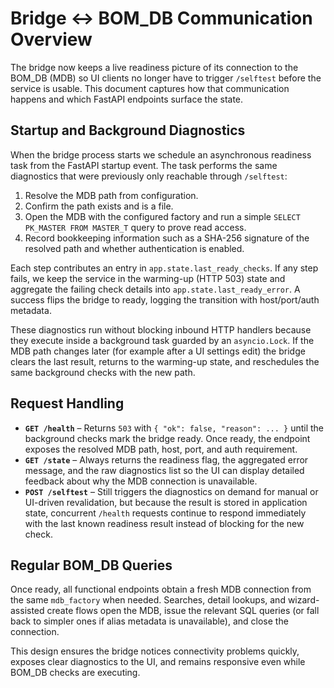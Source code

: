 # Bridge ↔️ BOM_DB Communication Overview

The bridge now keeps a live readiness picture of its connection to the BOM_DB
(MDB) so UI clients no longer have to trigger `/selftest` before the service
is usable. This document captures how that communication happens and which
FastAPI endpoints surface the state.

## Startup and Background Diagnostics

When the bridge process starts we schedule an asynchronous readiness task from
the FastAPI startup event. The task performs the same diagnostics that were
previously only reachable through `/selftest`:

1. Resolve the MDB path from configuration.
2. Confirm the path exists and is a file.
3. Open the MDB with the configured factory and run a simple
   `SELECT PK_MASTER FROM MASTER_T` query to prove read access.
4. Record bookkeeping information such as a SHA-256 signature of the resolved
   path and whether authentication is enabled.

Each step contributes an entry in `app.state.last_ready_checks`. If any step
fails, we keep the service in the warming-up (HTTP 503) state and aggregate the
failing check details into `app.state.last_ready_error`. A success flips the
bridge to ready, logging the transition with host/port/auth metadata.

These diagnostics run without blocking inbound HTTP handlers because they
execute inside a background task guarded by an `asyncio.Lock`. If the MDB path
changes later (for example after a UI settings edit) the bridge clears the last
result, returns to the warming-up state, and reschedules the same background
checks with the new path.

## Request Handling

* **`GET /health`** – Returns `503` with `{ "ok": false, "reason": ... }` until
  the background checks mark the bridge ready. Once ready, the endpoint exposes
  the resolved MDB path, host, port, and auth requirement.
* **`GET /state`** – Always returns the readiness flag, the aggregated error
  message, and the raw diagnostics list so the UI can display detailed feedback
  about why the MDB connection is unavailable.
* **`POST /selftest`** – Still triggers the diagnostics on demand for manual or
  UI-driven revalidation, but because the result is stored in application
  state, concurrent `/health` requests continue to respond immediately with the
  last known readiness result instead of blocking for the new check.

## Regular BOM_DB Queries

Once ready, all functional endpoints obtain a fresh MDB connection from the
same `mdb_factory` when needed. Searches, detail lookups, and wizard-assisted
create flows open the MDB, issue the relevant SQL queries (or fall back to
simpler ones if alias metadata is unavailable), and close the connection.

This design ensures the bridge notices connectivity problems quickly, exposes
clear diagnostics to the UI, and remains responsive even while BOM_DB checks
are executing.
